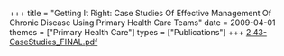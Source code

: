 +++
title = "Getting It Right: Case Studies Of Effective Management Of Chronic Disease Using Primary Health Care Teams"
date = 2009-04-01
themes = ["Primary Health Care"]
types = ["Publications"]
+++
[2.43-CaseStudies\_FINAL.pdf](/files/2.43-CaseStudies_FINAL.pdf)
